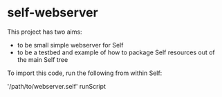 self-webserver
==============

This project has two aims:

* to be small simple webserver for Self
* to be a testbed and example of how to package Self resources out of the main Self tree

To import this code, run the following from within Self:

  '/path/to/webserver.self' runScript
  

